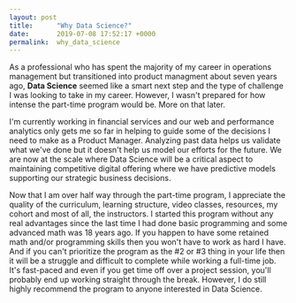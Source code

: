 ```yaml
---
layout: post
title:      "Why Data Science?"
date:       2019-07-08 17:52:17 +0000
permalink:  why_data_science
---
```



As a professional who has spent the majority of my career in operations management but transitioned into product managment about seven years ago, **Data Science** seemed like a smart next step and the type of challenge I was looking to take in my career. However, I wasn't prepared for how intense the part-time program would be. More on that later.

I'm currently working in financial services and our web and performance analytics only gets me so far in helping to guide some of the decisions I need to make as a Product Manager. Analyzing past data helps us validate what we've done but it doesn't help us model our efforts for the future. We are now at the scale where Data Science will be a critical aspect to maintaining competitive digital offering where we have predictive models supporting our strategic business decisions.

Now that I am over half way through the part-time program, I appreciate the quality of the curriculum, learning structure, video classes, resources, my cohort and most of all, the instructors. I started this program without any real advantages since the last time I had done basic programming and some advanced math was 18 years ago. If you happen to have some retained math and/or programming skills then you won't have to work as hard I have. And if you can't prioritize the program as the #2 or #3 thing in your life then it will be a struggle and difficult to complete while working a full-time job. It's fast-paced and even if you get time off over a project session, you'll probably end up working straight through the break. However, I do still highly recommend the program to anyone interested in Data Science. 




